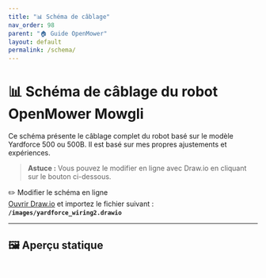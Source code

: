 ```yaml
---
title: "📊 Schéma de câblage"
nav_order: 98
parent: "🏠 Guide OpenMower"
layout: default
permalink: /schema/
---
```


# 📊 Schéma de câblage du robot OpenMower Mowgli

Ce schéma présente le câblage complet du robot basé sur le modèle Yardforce 500 ou 500B. Il est basé sur mes propres ajustements et expériences.

> **Astuce :** Vous pouvez le modifier en ligne avec Draw.io en cliquant sur le bouton ci-dessous.

<div class="alert-blue">
  <div class="alert-title">✏️ Modifier le schéma en ligne</div>
  <a href="https://draw.io" target="_blank" rel="noopener noreferrer">Ouvrir Draw.io</a> et importez le fichier suivant :
  <br>
  <strong><code>/images/yardforce_wiring2.drawio</code></strong>
</div>

---

## 🖼️ Aperçu statique

![Schéma câblage](/images/yardforce_wiring2.drawio.png/)

